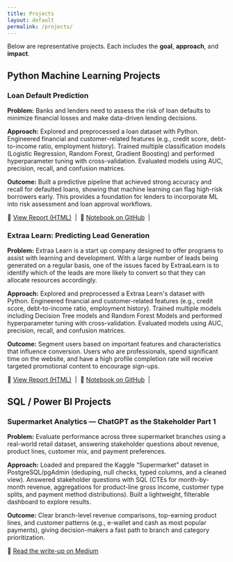 ```yaml
---
title: Projects
layout: default
permalink: /projects/
---
```


<link rel="stylesheet" href="{{ '/public/css/poole.css' | relative_url }}">
<link rel="stylesheet" href="{{ '/public/css/hyde.css'  | relative_url }}">
<link rel="stylesheet" href="{{ '/public/css/syntax.css' | relative_url }}">
<link rel="stylesheet" href="{{ '/assets/css/custom.css' | relative_url }}">

Below are representative projects. Each includes the **goal**, **approach**, and **impact**.

<h2> Python Machine Learning Projects </h2> 

<div class="projects">

  <!-- Project 1 -->
  <div class="card">
    <h3>Loan Default Prediction</h3>
    <p><strong>Problem:</strong> Banks and lenders need to assess the risk of loan defaults to minimize financial losses and make data-driven lending decisions.</p>
    <p><strong>Approach:</strong> Explored and preprocessed a loan dataset with Python. Engineered financial and customer-related features (e.g., credit score, debt-to-income ratio, employment history). Trained multiple classification models (Logistic Regression, Random Forest, Gradient Boosting) and performed hyperparameter tuning with cross-validation. Evaluated models using AUC, precision, recall, and confusion matrices.</p>
    <p><strong>Outcome:</strong> Built a predictive pipeline that achieved strong accuracy and recall for defaulted loans, showing that machine learning can flag high-risk borrowers early. This provides a foundation for lenders to incorporate ML into risk assessment and loan approval workflows.</p>
    <p class="links">
      🔗 <a href="https://ricardobmirville.github.io/Portfolio/assets/notebooks/loan_default_prediction.html" target="_blank">View Report (HTML)</a>
      &nbsp;|&nbsp;
      🔗 <a href="https://github.com/RicardoBMirville/Portfolio/blob/main/assets/notebooks/loan_default_prediction.ipynb" target="_blank">Notebook on GitHub</a>
      &nbsp;|&nbsp;
    </p>
  </div>

  <!-- Project 2 -->
  <div class="card">
    <h3>Extraa Learn: Predicting Lead Generation</h3>
    <p><strong>Problem:</strong> Extraa Learn is a start up company designed to offer programs to assist with learning and development. With a large number of leads being generated on a regular basis, one of the issues faced by ExtraaLearn is to identify which of the leads are more likely to convert so that they can allocate resources accordingly.</p>
    <p><strong>Approach:</strong> Explored and preprocessed a Extraa Learn's dataset with Python. Engineered financial and customer-related features (e.g., credit score, debt-to-income ratio, employment history). Trained multiple models including Decision Tree models and Random Forest Models and performed hyperparameter tuning with cross-validation. Evaluated models using AUC, precision, recall, and confusion matrices.</p>
    <p><strong>Outcome:</strong> Segment users based on important features and characteristics that influence conversion. Users who are professionals, spend significant time on the website, and have a high profile completion rate will receive targeted promotional content to encourage sign-ups.</p>
    <p class="links">
      🔗 <a href="https://ricardobmirville.github.io/Portfolio/assets/notebooks/potential_customers_prediction.html" target="_blank">View Report (HTML)</a>
      &nbsp;|&nbsp;
      🔗 <a href="https://github.com/RicardoBMirville/Portfolio/blob/main/assets/notebooks/potential_customers_prediction.ipynb" target="_blank">Notebook on GitHub</a>
      &nbsp;|&nbsp;
    </p>
  </div>

</div>


<h2> SQL / Power BI Projects </h2>


  <div class="card">
    <h3>Supermarket Analytics — ChatGPT as the Stakeholder Part 1 </h3>
    <p><strong>Problem:</strong> Evaluate performance across three supermarket branches using a real-world retail dataset, answering stakeholder questions about revenue, product lines, customer mix, and payment preferences.</p>
    <p><strong>Approach:</strong> Loaded and prepared the Kaggle “Supermarket” dataset in PostgreSQL/pgAdmin (deduping, null checks, typed columns, and a cleaned view). Answered stakeholder questions with SQL (CTEs for month-by-month revenue, aggregations for product-line gross income, customer type splits, and payment method distributions). Built a lightweight, filterable dashboard to explore results.</p>
    <p><strong>Outcome:</strong> Clear branch-level revenue comparisons, top-earning product lines, and customer patterns (e.g., e-wallet and cash as most popular payments), giving decision-makers a fast path to branch and category prioritization.</p>
    <p class="links">
      🔗 <a href="https://medium.com/@rmirville/analyzing-supermarket-data-with-chatgpt-as-my-stakeholder-573a07ed8ad5" target="_blank">Read the write-up on Medium</a>
    </p>
  </div>
  


